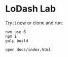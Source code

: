 LoDash Lab
==========

[Try it now](http://frakti.github.io/lodash-lab/) or clone and run:
```
nvm use 6
npm i
gulp build

open docs/index.html
```
